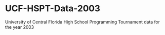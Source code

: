 # UCF-HSPT-Data-2003
University of Central Florida High School Programming Tournament data for the year 2003
